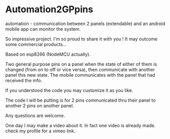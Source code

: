 # Automation2GPpins
automation - communication between 2 panels (extendable) and an android mobile app can monitor the system.

So impressive project. I'm so proud to share it with you ! It may outcome some commercial products...

Based on esp8266 (NodeMCU actually).

Two general purpose pins on a panel when the state of either of them is changed (from on to off or vice versa), then communicate with another panel this new state. The mobile communicates with the panel that had received the info.

If you understood the code you may customize it as you like.

The code I will be putting is for 2 pins communicated thru their panel to another 2 pins on another panel.

Any questions are welcome.

One day I may make a video about it. In fact one video is already made. check my profile for a vimeo link.
